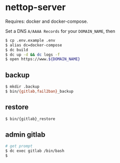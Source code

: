 # nettop-server

Requires: docker and docker-compose.

Set a DNS `A/AAAA Records` for your `DOMAIN_NAME`, then

```bash
$ cp .env.example .env
$ alias dc=docker-compose
$ dc build
$ dc up -d && dc logs -f
$ open https://www.${DOMAIN_NAME}
```

## backup

```bash
$ mkdir .backup
$ bin/{gitlab,fail2ban}_backup
```

## restore

```bash
$ bin/{gitlab}_restore
```

## admin gitlab

```bash
# get prompt
$ dc exec gitlab /bin/bash
$
```
